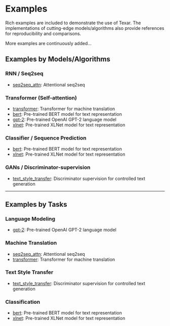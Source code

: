 # Examples #

Rich examples are included to demonstrate the use of Texar. The implementations of cutting-edge models/algorithms also provide references for reproducibility and comparisons. 

More examples are continuously added...

## Examples by Models/Algorithms ##

### RNN / Seq2seq ###

* [seq2seq_attn](https://github.com/asyml/texar-pytorch/tree/master/examples/seq2seq_attn): Attentional seq2seq

### Transformer (Self-attention) ###

* [transformer](https://github.com/asyml/texar-pytorch/tree/master/examples/transformer): Transformer for machine translation
* [bert](https://github.com/asyml/texar-pytorch/tree/master/examples/bert): Pre-trained BERT model for text representation
* [gpt-2](https://github.com/asyml/texar-pytorch/tree/master/examples/gpt-2): Pre-trained OpenAI GPT-2 language model
* [xlnet](https://github.com/asyml/texar-pytorch/tree/master/examples/xlnet): Pre-trained XLNet model for text representation

### Classifier / Sequence Prediction ###  

* [bert](https://github.com/asyml/texar-pytorch/tree/master/examples/bert): Pre-trained BERT model for text representation
* [xlnet](https://github.com/asyml/texar-pytorch/tree/master/examples/xlnet): Pre-trained XLNet model for text representation

### GANs / Discriminator-supervision ###

* [text_style_transfer](https://github.com/asyml/texar-pytorch/tree/master/examples/text_style_transfer): Discriminator supervision for controlled text generation

---

## Examples by Tasks

### Language Modeling ###

* [gpt-2](https://github.com/asyml/texar-pytorch/tree/master/examples/gpt-2): Pre-trained OpenAI GPT-2 language model

### Machine Translation ###

* [seq2seq_attn](https://github.com/asyml/texar-pytorch/tree/master/examples/seq2seq_attn): Attentional seq2seq
* [transformer](https://github.com/asyml/texar-pytorch/tree/master/examples/transformer): Transformer for machine translation

### Text Style Transfer ###

* [text_style_transfer](https://github.com/asyml/texar-pytorch/tree/master/examples/text_style_transfer): Discriminator supervision for controlled text generation


### Classification ###

* [bert](https://github.com/asyml/texar-pytorch/tree/master/examples/bert): Pre-trained BERT model for text representation
* [xlnet](https://github.com/asyml/texar-pytorch/tree/master/examples/xlnet): Pre-trained XLNet model for text representation
